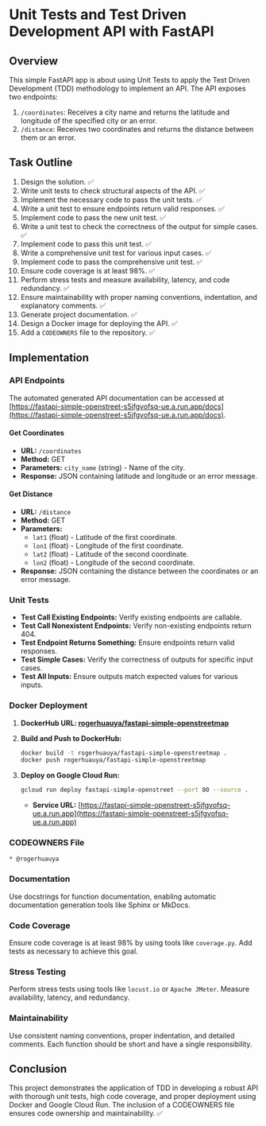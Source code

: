 # Unit Tests and Test Driven Development API with FastAPI

## Overview
This simple FastAPI app is about using Unit Tests to apply the Test Driven Development (TDD) methodology to implement an API. The API exposes two endpoints:
1. `/coordinates`: Receives a city name and returns the latitude and longitude of the specified city or an error.
2. `/distance`: Receives two coordinates and returns the distance between them or an error.

## Task Outline
1. Design the solution. ✅
2. Write unit tests to check structural aspects of the API. ✅
3. Implement the necessary code to pass the unit tests. ✅
4. Write a unit test to ensure endpoints return valid responses. ✅
5. Implement code to pass the new unit test. ✅
6. Write a unit test to check the correctness of the output for simple cases. ✅
7. Implement code to pass this unit test. ✅
8. Write a comprehensive unit test for various input cases. ✅
9. Implement code to pass the comprehensive unit test. ✅
10. Ensure code coverage is at least 98%. ✅
11. Perform stress tests and measure availability, latency, and code redundancy. ✅
12. Ensure maintainability with proper naming conventions, indentation, and explanatory comments. ✅
13. Generate project documentation. ✅
14. Design a Docker image for deploying the API. ✅
15. Add a `CODEOWNERS` file to the repository. ✅

## Implementation

### API Endpoints
The automated generated API documentation can be accessed at [https://fastapi-simple-openstreet-s5jfgvofsq-ue.a.run.app/docs](https://fastapi-simple-openstreet-s5jfgvofsq-ue.a.run.app/docs).
#### Get Coordinates
- **URL:** `/coordinates`
- **Method:** GET
- **Parameters:** `city_name` (string) - Name of the city.
- **Response:** JSON containing latitude and longitude or an error message.

#### Get Distance
- **URL:** `/distance`
- **Method:** GET
- **Parameters:**
    - `lat1` (float) - Latitude of the first coordinate.
    - `lon1` (float) - Longitude of the first coordinate.
    - `lat2` (float) - Latitude of the second coordinate.
    - `lon2` (float) - Longitude of the second coordinate.
- **Response:** JSON containing the distance between the coordinates or an error message.

### Unit Tests
- **Test Call Existing Endpoints:** Verify existing endpoints are callable.
- **Test Call Nonexistent Endpoints:** Verify non-existing endpoints return 404.
- **Test Endpoint Returns Something:** Ensure endpoints return valid responses.
- **Test Simple Cases:** Verify the correctness of outputs for specific input cases.
- **Test All Inputs:** Ensure outputs match expected values for various inputs.

### Docker Deployment
1. **DockerHub URL: [rogerhuauya/fastapi-simple-openstreetmap](https://hub.docker.com/repository/docker/rogerhuauya/fastapi-simple-openstreetmap/general)**

2. **Build and Push to DockerHub:**
    ```sh
    docker build -t rogerhuauya/fastapi-simple-openstreetmap .
    docker push rogerhuauya/fastapi-simple-openstreetmap
    ```

3. **Deploy on Google Cloud Run:**
    ```sh
    gcloud run deploy fastapi-simple-openstreet --port 80 --source .
    ```
    - **Service URL:** [https://fastapi-simple-openstreet-s5jfgvofsq-ue.a.run.app](https://fastapi-simple-openstreet-s5jfgvofsq-ue.a.run.app)

### CODEOWNERS File
```plaintext
* @rogerhuauya
```

### Documentation
Use docstrings for function documentation, enabling automatic documentation generation tools like Sphinx or MkDocs.

### Code Coverage
Ensure code coverage is at least 98% by using tools like `coverage.py`. Add tests as necessary to achieve this goal.

### Stress Testing
Perform stress tests using tools like `locust.io` or `Apache JMeter`. Measure availability, latency, and redundancy.

### Maintainability
Use consistent naming conventions, proper indentation, and detailed comments. Each function should be short and have a single responsibility.

## Conclusion
This project demonstrates the application of TDD in developing a robust API with thorough unit tests, high code coverage, and proper deployment using Docker and Google Cloud Run. The inclusion of a CODEOWNERS file ensures code ownership and maintainability. ✅
